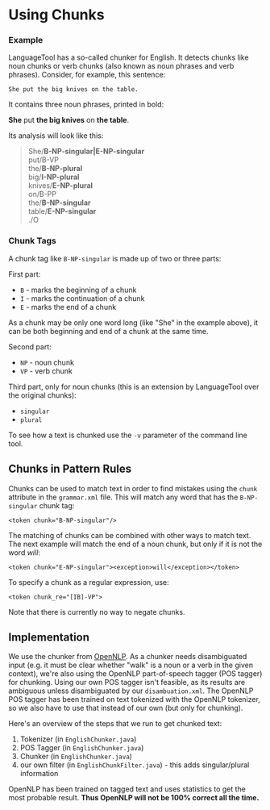 # Using Chunks

### Example

LanguageTool has a so-called chunker for English. It 
detects chunks like noun chunks or verb chunks (also known as noun 
phrases and verb phrases). Consider, for example, this sentence:

`She put the big knives on the table.`

It contains three noun phrases, printed in bold:

**She** put **the big knives** on **the table**.

Its analysis will look like this:

> She/**B-NP-singular|E-NP-singular**    
put/B-VP  
the/**B-NP-plural**  
big/**I-NP-plural**  
knives/**E-NP-plural**  
on/B-PP  
the/**B-NP-singular**  
table/**E-NP-singular**  
./O

### Chunk Tags

A chunk tag like `B-NP-singular` is made up of two or three parts:

First part:

* `B` - marks the beginning of a chunk
* `I` - marks the continuation of a chunk
* `E` - marks the end of a chunk

As a chunk may be only one word long (like "She" in the example above), 
it can be both beginning and end of a chunk at the same time.

Second part:

* `NP` - noun chunk
* `VP` - verb chunk

Third part, only for noun chunks (this is an extension by LanguageTool 
over the original chunks):

* `singular`
* `plural`

To see how a text is chunked use the `-v` parameter of the command line 
tool.

## Chunks in Pattern Rules

Chunks can be used to match text in order to find mistakes using the 
`chunk` attribute in the `grammar.xml` file. This will match any word 
that has the `B-NP-singular` chunk tag:

`<token chunk="B-NP-singular"/>`

The matching of chunks can be combined with other ways to match text. 
The next example will match the end of a noun chunk, but only if it is 
not the word *will*:

`<token chunk="E-NP-singular"><exception>will</exception></token>`

To specify a chunk as a regular expression, use:

`<token chunk_re="[IB]-VP">`

Note that there is currently no way to negate chunks.

## Implementation

We use the chunker from [OpenNLP](http://opennlp.apache.org). As a 
chunker needs disambiguated input (e.g. it must be clear whether "walk" 
is a noun or a verb in the given context), we're also using the OpenNLP 
part-of-speech tagger (POS tagger) for chunking. Using our own POS 
tagger isn't feasible, as its results are ambiguous unless 
disambiguated by our `disambuation.xml`. The OpenNLP POS tagger has 
been trained on text tokenized with the OpenNLP tokenizer, so we also 
have to use that instead of our own (but only for chunking).

Here's an overview of the steps that we run to get chunked text:

1. Tokenizer (in `EnglishChunker.java`)
2. POS Tagger (in `EnglishChunker.java`)
3. Chunker (in `EnglishChunker.java`)
4. our own filter (in `EnglishChunkFilter.java`) - this adds singular/plural information

OpenNLP has been trained on tagged text and uses statistics to get the 
most probable result. **Thus OpenNLP will not be 100% correct all the 
time.**

